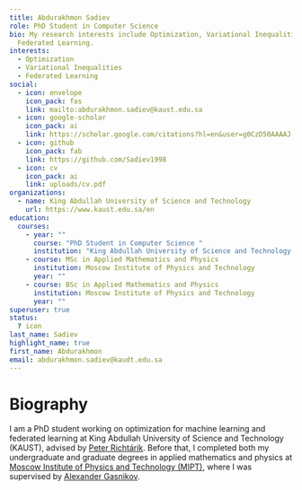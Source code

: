 ```yaml
---
title: Abdurakhmon Sadiev
role: PhD Student in Computer Science
bio: My research interests include Optimization, Variational Inequalities and
  Federated Learning.
interests:
  - Optimization
  - Variational Inequalities
  - Federated Learning
social:
  - icon: envelope
    icon_pack: fas
    link: mailto:abdurakhmon.sadiev@kaust.edu.sa
  - icon: google-scholar
    icon_pack: ai
    link: https://scholar.google.com/citations?hl=en&user=g0CzD50AAAAJ
  - icon: github
    icon_pack: fab
    link: https://github.com/Sadiev1998
  - icon: cv
    icon_pack: ai
    link: uploads/cv.pdf
organizations:
  - name: King Abdullah University of Science and Technology
    url: https://www.kaust.edu.sa/en
education:
  courses:
    - year: ""
      course: "PhD Student in Computer Science "
      institution: "King Abdullah University of Science and Technology "
    - course: MSc in Applied Mathematics and Physics
      institution: Moscow Institute of Physics and Technology
      year: ""
    - course: BSc in Applied Mathematics and Physics
      institution: Moscow Institute of Physics and Technology
      year: ""
superuser: true
status:
  ? icon
last_name: Sadiev
highlight_name: true
first_name: Abdurakhmon
email: abdurakhmon.sadiev@kaudt.edu.sa
---
```

<h1>Biography</h1>

I am a PhD student working on optimization for machine learning
and federated learning at King Abdullah University of Science and Technology (KAUST), advised by [Peter Richtárik](https://richtarik.org/).  Before that, I completed both my undergraduate and graduate degrees  in applied mathematics and physics at [Moscow Institute of Physics and Technology (MIPT)](https://mipt.ru/english/), where I was supervised by [Alexander Gasnikov](https://scholar.google.com/citations?user=AmeE8qkAAAAJ&hl=en).